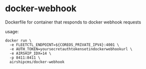 # docker-webhook
Dockerfile for container that responds to docker webhook requests


usage:

```
docker run \
  -e FLEETCTL_ENDPOINT=${COREOS_PRIVATE_IPV4}:4001 \
  -e AUTH_TOKEN=yoursecretauthtokensetindockerwebhookurl \
  -e AIRSHIP_IDX=14 \
  -p 8411:8411 \
  airshipcms/docker-webhook
```
